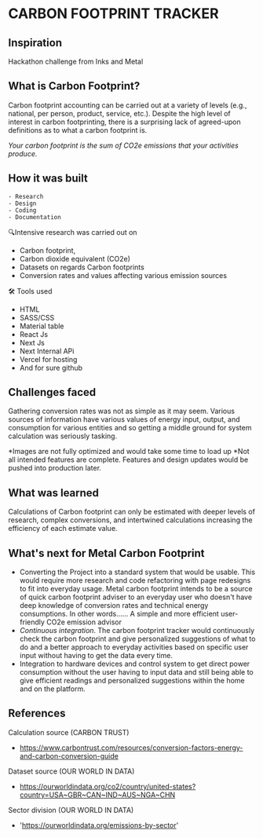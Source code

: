 # CARBON FOOTPRINT TRACKER

## Inspiration

Hackathon challenge from Inks and Metal

## What is Carbon Footprint?

Carbon footprint accounting can be carried out at a variety of levels (e.g., national, per person, product, service, etc.). Despite the high level of interest in carbon footprinting, there is a surprising lack of agreed-upon definitions as to what a carbon footprint is.

_Your carbon footprint is the sum of CO2e emissions that your activities produce._

## How it was built

    - Research
    - Design
    - Coding
    - Documentation

🔍Intensive research was carried out on

- Carbon footprint,
- Carbon dioxide equivalent (CO2e)
- Datasets on regards Carbon footprints
- Conversion rates and values affecting various emission sources

🛠 Tools used

- HTML
- SASS/CSS
- Material table
- React Js
- Next Js
- Next Internal APi
- Vercel for hosting
- And for sure github

## Challenges faced

Gathering conversion rates was not as simple as it may seem. Various sources of information have various values of energy input, output, and consumption for various entities and so getting a middle ground for system calculation was seriously tasking.

*Images are not fully optimized and would take some time to load up
*Not all intended features are complete. Features and design updates would be pushed into production later.

## What was learned

Calculations of Carbon footprint can only be estimated with deeper levels of research, complex conversions, and intertwined calculations increasing the efficiency of each estimate value.

## What's next for Metal Carbon Footprint

- Converting the Project into a standard system that would be usable. This would require more research
  and code refactoring with page redesigns to fit into everyday usage.
  Metal carbon footprint intends to be a source of quick carbon footprint adviser to an everyday user
  who doesn't have deep knowledge of conversion rates and technical energy consumptions.
  In other words...... A simple and more efficient user-friendly CO2e emission advisor
- _Continuous integration_. The carbon footprint tracker would continuously check the carbon footprint
  and give personalized suggestions of what to do and a better approach to everyday activities based on specific user input without having to get the data every time.
- Integration to hardware devices and control system to get direct power consumption
  without the user having to input data and still being able to give efficient readings and personalized
  suggestions within the home and on the platform.

## References

Calculation source (CARBON TRUST)

- https://www.carbontrust.com/resources/conversion-factors-energy-and-carbon-conversion-guide

Dataset source (OUR WORLD IN DATA)

- https://ourworldindata.org/co2/country/united-states?country=USA~GBR~CAN~IND~AUS~NGA~CHN

Sector division (OUR WORLD IN DATA)

- 'https://ourworldindata.org/emissions-by-sector'
